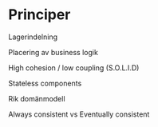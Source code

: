 # Principer

Lagerindelning

Placering av business logik

High cohesion / low coupling \(S.O.L.I.D\)

Stateless components

Rik domänmodell

Always consistent vs Eventually consistent

